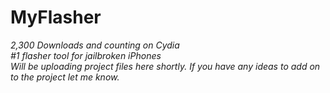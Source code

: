 # MyFlasher

*2,300 Downloads and counting on Cydia*
<br>
*#1 flasher tool for jailbroken iPhones*
<br>
*Will be uploading project files here shortly. If you have any ideas to add on to the project let me know.*
